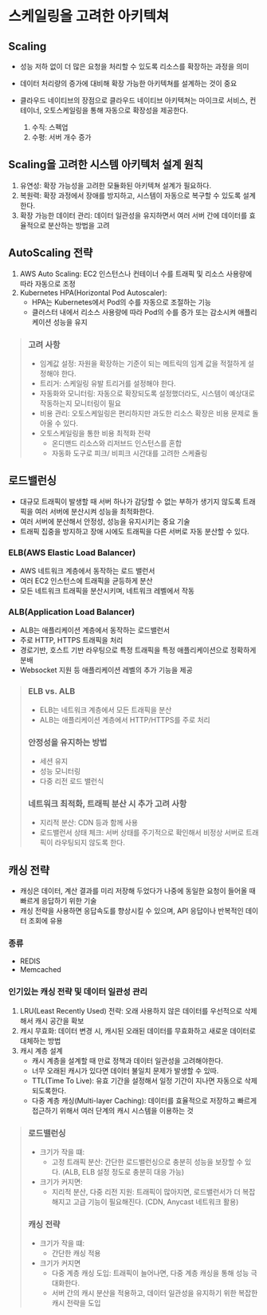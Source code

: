 # 스케일링을 고려한 아키텍쳐

## Scaling
- 성능 저하 없이 더 많은 요청을 처리할 수 있도록 리소스를 확장하는 과정을 의미
- 데이터 처리량의 증가에 대비해 확장 가능한 아키텍쳐를 설계하는 것이 중요
- 클라우드 네이티브의 장점으로 클라우드 네이티브 아키텍쳐는 마이크로 서비스, 컨테이너, 오토스케일링을 통해 자동으로 확장성을 제공한다.

  1. 수직: 스펙업
  2. 수평: 서버 개수 증가


## Scaling을 고려한 시스템 아키텍처 설계 원칙
1. 유연성: 확장 가능성을 고려한 모듈화된 아키텍쳐 설계가 필요하다.
2. 복원력: 확장 과정에서 장애를 방지하고, 시스템이 자동으로 복구할 수 있도록 설계한다.
3. 확장 가능한 데이터 관리: 데이터 일관성을 유지하면서 여러 서버 간에 데이터를 효율적으로 분산하는 방법을 고려

## AutoScaling 전략
1. AWS Auto Scaling: EC2 인스턴스나 컨테이너 수를 트래픽 및 리소스 사용량에 따라 자동으로 조정
2. Kubernetes HPA(Horizontal Pod Autoscaler): 
   - HPA는 Kubernetes에서 Pod의 수를 자동으로 조절하는 기능
   - 클러스터 내에서 리소스 사용량에 따라 Pod의 수를 증가 또는 감소시켜 애플리케이션 성능을 유지
> ### 고려 사항
> - 임계값 설정: 자원을 확장하는 기준이 되는 메트릭의 임계 값을 적절하게 설정해야 한다.
> - 트리거: 스케일링 유발 트리거를 설정해야 한다.
> - 자동화와 모니터링: 자동으로 확장되도록 설정했더라도, 시스템이 예상대로 작동하는지 모니터링이 필요
> - 비용 관리: 오토스케일링은 편리하지만 과도한 리소스 확장은 비용 문제로 돌아올 수 있다.
> - 오토스케일링을 통한 비용 최적화 전략
>   - 온디맨드 리소스와 리저브드 인스턴스를 혼합
>   - 자동화 도구로 피크/ 비피크 시간대를 고려한 스케쥴링


## 로드밸런싱
- 대규모 트래픽이 발생할 때 서버 하나가 감당할 수 없는 부하가 생기지 않도록 트래픽을 여러 서버에 분산시켜 성능을 최적화한다.
- 여러 서버에 분산해서 안정성, 성능을 유지시키는 중요 기술
- 트래픽 집중을 방지하고 장애 시에도 트래픽을 다른 서버로 자동 분산할 수 있다.

### ELB(AWS Elastic Load Balancer)
- AWS 네트워크 계층에서 동작하는 로드 밸런서
- 여러 EC2 인스턴스에 트래픽을 균등하게 분산
- 모든 네트워크 트래픽을 분산시키며, 네트워크 레벨에서 작동

### ALB(Application Load Balancer)
- ALB는 애플리케이션 계층에서 동작하는 로드밸런서
- 주로 HTTP, HTTPS 트래픽을 처리
- 경로기반, 호스트 기반 라우팅으로 특정 트래픽을 특정 애플리케이션으로 정확하게 분배
- Websocket 지원 등 애플리케이션 레벨의 추가 기능을 제공

> ### ELB vs. ALB
> - ELB는 네트워크 계층에서 모든 트래픽을 분산
> - ALB는 애플리케이션 계층에서 HTTP/HTTPS를 주로 처리
> 
> ### 안정성을 유지하는 방법
> - 세션 유지
> - 성능 모니터링
> - 다중 리전 로드 밸런식
> 
> ### 네트워크 최적화, 트래픽 분산 시 추가 고려 사항
> - 지리적 분산: CDN 등과 함께 사용
> - 로드밸런서 상태 체크: 서버 상태를 주기적으로 확인해서 비정상 서버로 트래픽이 라우팅되지 않도록 한다.


## 캐싱 전략
- 캐싱은 데이터, 계산 결과를 미리 저장해 두었다가 나중에 동일한 요청이 들어올 때 빠르게 응답하기 위한 기술
- 캐싱 전략을 사용하면 응답속도를 향상시킬 수 있으며, API 응답이나 반복적인 데이터 조회에 유용
### 종류
- REDIS
- Memcached

### 인기있는 캐싱 전략 및 데이터 일관성 관리
1. LRU(Least Recently Used) 전략: 오래 사용하지 않은 데이터를 우선적으로 삭제해서 캐시 공간을 확보
2. 캐시 무효화: 데이터 변경 시, 캐시된 오래된 데이터를 무효화하고 새로운 데이터로 대체하는 방법
3. 캐시 계층 설계 
   - 캐시 계층을 설계할 때 만료 정책과 데이터 일관성을 고려해야한다.
   - 너무 오래된 캐시가 있다면 데이터 불일치 문제가 발생할 수 있따.
   - TTL(Time To Live): 유효 기간을 설정해서 일정 기간이 지나면 자동으로 삭제되도록한다.
   - 다중 계층 캐싱(Multi-layer Caching): 데이터를 효율적으로 저장하고 빠르게 접근하기 위해서 여러 단계의 캐시 시스템을 이용하는 것


> ### 로드밸런싱
> - 크기가 작을 떄: 
>   - 고정 트래픽 분산: 간단한 로드밸런싱으로 충분히 성능을 보장할 수 있다. (ALB, ELB 설정 정도로 충분히 대응 가능)
> - 크기가 커지면:
>   - 지리적 분산, 다중 리전 지원: 트래픽이 많아지면, 로드밸런서가 더 복잡해지고 고급 기능이 필요해진다. (CDN, Anycast 네트워크 활용)
>
> ### 캐싱 전략
> - 크기가 작을 떄:
>   - 간단한 캐싱 적용
> - 크기가 커지면
>   - 다중 계층 캐싱 도입: 트래픽이 늘어나면, 다중 계층 캐싱을 통해 성능 극대화한다.
>   - 서버 간의 캐시 분산을 적용하고, 데이터 일관성을 유지하기 위한 복잡한 캐시 전략을 도입

